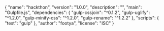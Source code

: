 {
  "name": "hackthon",
  "version": "1.0.0",
  "description": "",
  "main": "Gulpfile.js",
  "dependencies": {
    "gulp-cssjoin": "^0.1.2",
    "gulp-uglify": "^1.2.0",
    "gulp-minify-css": "^1.2.0",
    "gulp-rename": "^1.2.2"
  },
  "scripts": {
    "test": "gulp"
  },
  "author": "footya",
  "license": "ISC"
}
